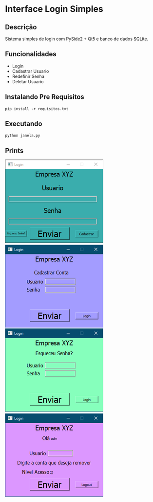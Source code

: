 # Interface Login Simples


## Descrição

Sistema simples de login com PySide2 + Qt5 e banco de dados SQLite.

## Funcionalidades

* Login
* Cadastrar Usuario
* Redefinir Senha
* Deletar Usuario

## Instalando Pre Requisitos

```                                 
pip install -r requisitos.txt
```

## Executando

```
python janela.py
```

## Prints

![PRINT](./Prints/login.png)
![PRINT](./Prints/cadastrar.png)
![PRINT](./Prints/esqueceu_senha.png)
![PRINT](./Prints/tela_adm.png)